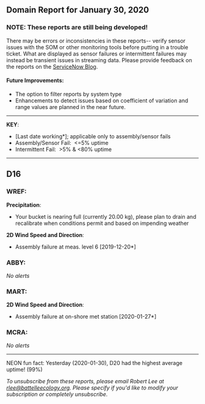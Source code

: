## Domain Report for January 30, 2020


### NOTE: These reports are still being developed!
There may be errors or inconsistencies in these reports-- verify sensor issues with the SOM or other monitoring tools before putting in a trouble ticket. What are displayed as sensor failures or intermittent failures may instead be transient issues in streaming data.
Please provide feedback on the reports on the [ServiceNow Blog](https://neon.service-now.com/community?id=community_blog&sys_id=9b4fbe8adbed734017ecf9041d9619be).

#### Future Improvements: 
 - The option to filter reports by system type 
 - Enhancements to detect issues based on coefficient of variation and range values are planned in the near future.

***

**KEY**:

 - [Last date working*]; applicable only to assembly/sensor fails
 - Assembly/Sensor Fail:&nbsp;&nbsp;<=5% uptime
 - Intermittent Fail:&nbsp;&nbsp;>5% & <80% uptime

***
## D16

### WREF:

**Precipitation**:
 - Your bucket is nearing full (currently 20.00 kg), please plan to drain and recalibrate when conditions permit and based on impending weather

**2D Wind Speed and Direction**:
 - Assembly failure at meas. level 6 [2019-12-20*]

### ABBY:

_No alerts_

### MART:

**2D Wind Speed and Direction**:
 - Assembly failure at on-shore met station [2020-01-27*]

### MCRA:

_No alerts_

***
NEON fun fact: Yesterday (2020-01-30), D20 had the highest average uptime! (99%)

_To unsubscribe from these reports, please email Robert Lee at rlee@battelleecology.org. Please specify if you'd like to modify your subscription or completely unsubscribe._
